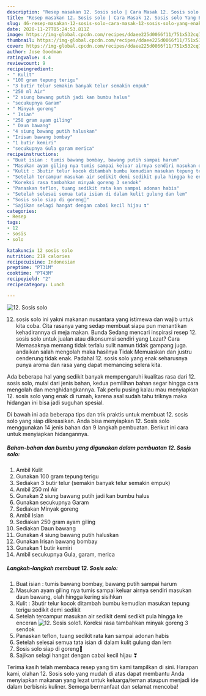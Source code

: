 ```yaml
---
description: "Resep masakan 12. Sosis solo | Cara Masak 12. Sosis solo Yang Enak Dan Mudah"
title: "Resep masakan 12. Sosis solo | Cara Masak 12. Sosis solo Yang Enak Dan Mudah"
slug: 46-resep-masakan-12-sosis-solo-cara-masak-12-sosis-solo-yang-enak-dan-mudah
date: 2020-11-27T05:24:53.811Z
image: https://img-global.cpcdn.com/recipes/ddaee225d0066f11/751x532cq70/12-sosis-solo-foto-resep-utama.jpg
thumbnail: https://img-global.cpcdn.com/recipes/ddaee225d0066f11/751x532cq70/12-sosis-solo-foto-resep-utama.jpg
cover: https://img-global.cpcdn.com/recipes/ddaee225d0066f11/751x532cq70/12-sosis-solo-foto-resep-utama.jpg
author: Jose Goodman
ratingvalue: 4.4
reviewcount: 9
recipeingredient:
- " Kulit"
- "100 gram tepung terigu"
- "3 butir telur semakin banyak telur semakin empuk"
- "250 ml Air"
- "2 siung bawang putih jadi kan bumbu halus"
- "secukupnya Garam"
- " Minyak goreng"
- " Isian"
- "250 gram ayam giling"
- " Daun bawang"
- "4 siung bawang putih haluskan"
- "Irisan bawang bombay"
- "1 butir kemiri"
- "secukupnya Gula garam merica"
recipeinstructions:
- "Buat isian : tumis bawang bombay, bawang putih sampai harum"
- "Masukan ayam giling nya tumis sampai keluar airnya sendiri masukan daun bawang, olah hingga kering sisihkan"
- "Kulit : 3butir telur kocok ditambah bumbu kemudian masukan tepung terigu sedikit demi sedikit"
- "Setelah tercampur masukan air sedikit demi sedikit pula hingga ke enceran"
- "Koreksi rasa tambahkan minyak goreng 3 sendok"
- "Panaskan teflon, tuang sedikit rata kan sampai adonan habis"
- "Setelah selesai semua tata isian di dalam kulit gulung dan lem"
- "Sosis solo siap di goreng🥰"
- "Sajikan selagi hangat dengan cabai kecil hijau ❣"
categories:
- Resep
tags:
- 12
- sosis
- solo

katakunci: 12 sosis solo 
nutrition: 219 calories
recipecuisine: Indonesian
preptime: "PT31M"
cooktime: "PT43M"
recipeyield: "2"
recipecategory: Lunch

---
```



![12. Sosis solo](https://img-global.cpcdn.com/recipes/ddaee225d0066f11/751x532cq70/12-sosis-solo-foto-resep-utama.jpg)


12. sosis solo ini yakni makanan nusantara yang istimewa dan wajib untuk kita coba. Cita rasanya yang sedap membuat siapa pun menantikan kehadirannya di meja makan.
Bunda Sedang mencari inspirasi resep 12. sosis solo untuk jualan atau dikonsumsi sendiri yang Lezat? Cara Memasaknya memang tidak terlalu sulit namun tidak gampang juga. andaikan salah mengolah maka hasilnya Tidak Memuaskan dan justru cenderung tidak enak. Padahal 12. sosis solo yang enak seharusnya punya aroma dan rasa yang dapat memancing selera kita.



Ada beberapa hal yang sedikit banyak mempengaruhi kualitas rasa dari 12. sosis solo, mulai dari jenis bahan, kedua pemilihan bahan segar hingga cara mengolah dan menghidangkannya. Tak perlu pusing kalau mau menyiapkan 12. sosis solo yang enak di rumah, karena asal sudah tahu triknya maka hidangan ini bisa jadi suguhan spesial.


Di bawah ini ada beberapa tips dan trik praktis untuk membuat 12. sosis solo yang siap dikreasikan. Anda bisa menyiapkan 12. Sosis solo menggunakan 14 jenis bahan dan 9 langkah pembuatan. Berikut ini cara untuk menyiapkan hidangannya.

<!--inarticleads1-->

##### Bahan-bahan dan bumbu yang digunakan dalam pembuatan 12. Sosis solo:

1. Ambil  Kulit
1. Gunakan 100 gram tepung terigu
1. Sediakan 3 butir telur (semakin banyak telur semakin empuk)
1. Ambil 250 ml Air
1. Gunakan 2 siung bawang putih jadi kan bumbu halus
1. Gunakan secukupnya Garam
1. Sediakan  Minyak goreng
1. Ambil  Isian
1. Sediakan 250 gram ayam giling
1. Sediakan  Daun bawang
1. Gunakan 4 siung bawang putih haluskan
1. Gunakan Irisan bawang bombay
1. Gunakan 1 butir kemiri
1. Ambil secukupnya Gula, garam, merica




<!--inarticleads2-->

##### Langkah-langkah membuat 12. Sosis solo:

1. Buat isian : tumis bawang bombay, bawang putih sampai harum
1. Masukan ayam giling nya tumis sampai keluar airnya sendiri masukan daun bawang, olah hingga kering sisihkan
1. Kulit : 3butir telur kocok ditambah bumbu kemudian masukan tepung terigu sedikit demi sedikit
1. Setelah tercampur masukan air sedikit demi sedikit pula hingga ke enceran
<img src="//assets-global.cpcdn.com/assets/icons/button_play-2c75c40dde080a61004c1f40b05d8f140eaff45d7e9e6481dc71c63d2e7c4909.png" alt="12. Sosis solo">1. Koreksi rasa tambahkan minyak goreng 3 sendok
1. Panaskan teflon, tuang sedikit rata kan sampai adonan habis
1. Setelah selesai semua tata isian di dalam kulit gulung dan lem
1. Sosis solo siap di goreng🥰
1. Sajikan selagi hangat dengan cabai kecil hijau ❣




Terima kasih telah membaca resep yang tim kami tampilkan di sini. Harapan kami, olahan 12. Sosis solo yang mudah di atas dapat membantu Anda menyiapkan makanan yang lezat untuk keluarga/teman ataupun menjadi ide dalam berbisnis kuliner. Semoga bermanfaat dan selamat mencoba!
